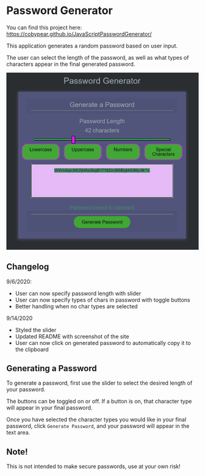 # Password Generator

You can find this project here: https://cobypear.github.io/JavaScriptPasswordGenerator/

This application generates a random password based on user input.

The user can select the length of the password, as well as what types of characters appear in the final generated password.

![Password Generator Screenshot](\assets\passwordGenerator.png)

## Changelog

9/6/2020: 
- User can now specify password length with slider
- User can now specify types of chars in password with toggle buttons
- Better handling when no char types are selected

9/14/2020
- Styled the slider
- Updated README with screenshot of the site
- User can now click on generated password to automatically copy it to the clipboard

## Generating a Password

To generate a password, first use the slider to select the desired length of your password.

The buttons can be toggled on or off. If a button is on, that character type will appear in your final password.

Once you have selected the character types you would like in your final password, click `Generate Password`, and your password will appear in the text area.

## Note!

This is not intended to make secure passwords, use at your own risk!



